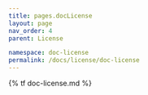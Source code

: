 ```yaml
---
title: pages.docLicense
layout: page
nav_order: 4
parent: License

namespace: doc-license
permalink: /docs/license/doc-license
---
```

{% tf doc-license.md %}